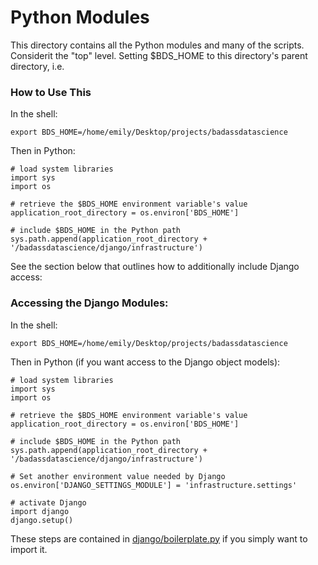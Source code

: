 # Python Modules

This directory contains all the Python modules and many of the scripts. Considerit the "top" level. Setting $BDS_HOME to this directory's parent directory, i.e.

### How to Use This

In the shell:
```
export BDS_HOME=/home/emily/Desktop/projects/badassdatascience
```

Then in Python:
```
# load system libraries
import sys
import os

# retrieve the $BDS_HOME environment variable's value
application_root_directory = os.environ['BDS_HOME']

# include $BDS_HOME in the Python path
sys.path.append(application_root_directory + '/badassdatascience/django/infrastructure')
```

See the section below that outlines how to additionally include Django access:

### Accessing the Django Modules:

In the shell:
```
export BDS_HOME=/home/emily/Desktop/projects/badassdatascience
```

Then in Python (if you want access to the Django object models):
```
# load system libraries
import sys
import os

# retrieve the $BDS_HOME environment variable's value
application_root_directory = os.environ['BDS_HOME']

# include $BDS_HOME in the Python path
sys.path.append(application_root_directory + '/badassdatascience/django/infrastructure')

# Set another environment value needed by Django
os.environ['DJANGO_SETTINGS_MODULE'] = 'infrastructure.settings'

# activate Django 
import django
django.setup()
```

These steps are contained in [django/boilerplate.py](django/boilerplate.py) if you simply want to import it.





